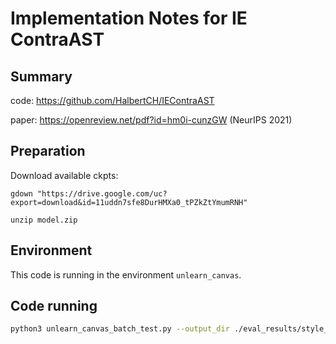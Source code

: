 # Implementation Notes for IE ContraAST

## Summary
code: https://github.com/HalbertCH/IEContraAST

paper: https://openreview.net/pdf?id=hm0i-cunzGW  (NeurIPS 2021)

## Preparation
Download available ckpts:
```
gdown "https://drive.google.com/uc?export=download&id=11uddn7sfe8DurHMXa0_tPZkZtYmumRNH"
```
```
unzip model.zip
```

## Environment

This code is running in the environment `unlearn_canvas`.

## Code running
```bash
python3 unlearn_canvas_batch_test.py --output_dir ./eval_results/style_transfer/ie_contrast/style60/ --image_dir PATH_TO_DATASET_DIR
```